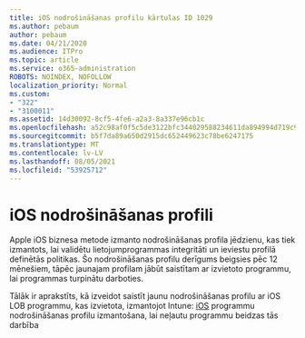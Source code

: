 ```yaml
---
title: iOS nodrošināšanas profilu kārtulas ID 1029
ms.author: pebaum
author: pebaum
ms.date: 04/21/2020
ms.audience: ITPro
ms.topic: article
ms.service: o365-administration
ROBOTS: NOINDEX, NOFOLLOW
localization_priority: Normal
ms.custom:
- "322"
- "3100011"
ms.assetid: 14d30092-8cf5-4fe6-a2a3-8a337e96cb1c
ms.openlocfilehash: a52c98af0f5c5de3122bfc344029588234611da894994d719c95f6af78944405
ms.sourcegitcommit: b5f7da89a650d2915dc652449623c78be6247175
ms.translationtype: MT
ms.contentlocale: lv-LV
ms.lasthandoff: 08/05/2021
ms.locfileid: "53925712"
---
```

# <a name="ios-provisioning-profiles"></a>iOS nodrošināšanas profili

Apple iOS biznesa metode izmanto nodrošināšanas profila jēdzienu, kas tiek izmantots, lai validētu lietojumprogrammas integritāti un ieviestu profilā definētās politikas. Šo nodrošināšanas profilu derīgums beigsies pēc 12 mēnešiem, tāpēc jaunajam profilam jābūt saistītam ar izvietoto programmu, lai programmas turpinātu darboties.
  
Tālāk ir aprakstīts, kā izveidot saistīt jaunu nodrošināšanas profilu ar iOS LOB programmu, kas izvietota, izmantojot Intune: [iOS](https://docs.microsoft.com/intune/app-provisioning-profile-ios) programmu nodrošināšanas profilu izmantošana, lai neļautu programmu beidzas tās darbība
  